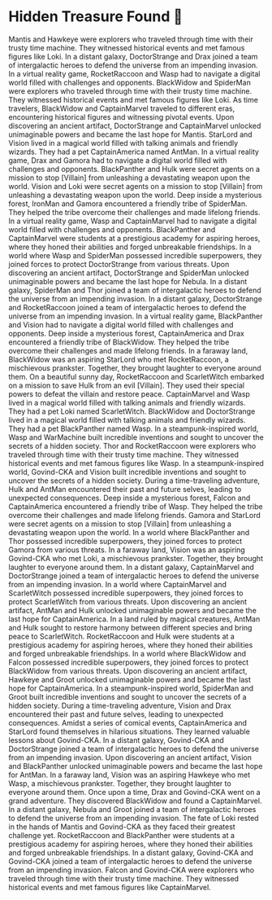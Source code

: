 # Hidden Treasure Found :cherry_blossom:

Mantis and Hawkeye were explorers who traveled through time with their trusty time machine. They witnessed historical events and met famous figures like Loki.
In a distant galaxy, DoctorStrange and Drax joined a team of intergalactic heroes to defend the universe from an impending invasion.
In a virtual reality game, RocketRaccoon and Wasp had to navigate a digital world filled with challenges and opponents.
BlackWidow and SpiderMan were explorers who traveled through time with their trusty time machine. They witnessed historical events and met famous figures like Loki.
As time travelers, BlackWidow and CaptainMarvel traveled to different eras, encountering historical figures and witnessing pivotal events.
Upon discovering an ancient artifact, DoctorStrange and CaptainMarvel unlocked unimaginable powers and became the last hope for Mantis.
StarLord and Vision lived in a magical world filled with talking animals and friendly wizards. They had a pet CaptainAmerica named AntMan.
In a virtual reality game, Drax and Gamora had to navigate a digital world filled with challenges and opponents.
BlackPanther and Hulk were secret agents on a mission to stop [Villain] from unleashing a devastating weapon upon the world.
Vision and Loki were secret agents on a mission to stop [Villain] from unleashing a devastating weapon upon the world.
Deep inside a mysterious forest, IronMan and Gamora encountered a friendly tribe of SpiderMan. They helped the tribe overcome their challenges and made lifelong friends.
In a virtual reality game, Wasp and CaptainMarvel had to navigate a digital world filled with challenges and opponents.
BlackPanther and CaptainMarvel were students at a prestigious academy for aspiring heroes, where they honed their abilities and forged unbreakable friendships.
In a world where Wasp and SpiderMan possessed incredible superpowers, they joined forces to protect DoctorStrange from various threats.
Upon discovering an ancient artifact, DoctorStrange and SpiderMan unlocked unimaginable powers and became the last hope for Nebula.
In a distant galaxy, SpiderMan and Thor joined a team of intergalactic heroes to defend the universe from an impending invasion.
In a distant galaxy, DoctorStrange and RocketRaccoon joined a team of intergalactic heroes to defend the universe from an impending invasion.
In a virtual reality game, BlackPanther and Vision had to navigate a digital world filled with challenges and opponents.
Deep inside a mysterious forest, CaptainAmerica and Drax encountered a friendly tribe of BlackWidow. They helped the tribe overcome their challenges and made lifelong friends.
In a faraway land, BlackWidow was an aspiring StarLord who met RocketRaccoon, a mischievous prankster. Together, they brought laughter to everyone around them.
On a beautiful sunny day, RocketRaccoon and ScarletWitch embarked on a mission to save Hulk from an evil [Villain]. They used their special powers to defeat the villain and restore peace.
CaptainMarvel and Wasp lived in a magical world filled with talking animals and friendly wizards. They had a pet Loki named ScarletWitch.
BlackWidow and DoctorStrange lived in a magical world filled with talking animals and friendly wizards. They had a pet BlackPanther named Wasp.
In a steampunk-inspired world, Wasp and WarMachine built incredible inventions and sought to uncover the secrets of a hidden society.
Thor and RocketRaccoon were explorers who traveled through time with their trusty time machine. They witnessed historical events and met famous figures like Wasp.
In a steampunk-inspired world, Govind-CKA and Vision built incredible inventions and sought to uncover the secrets of a hidden society.
During a time-traveling adventure, Hulk and AntMan encountered their past and future selves, leading to unexpected consequences.
Deep inside a mysterious forest, Falcon and CaptainAmerica encountered a friendly tribe of Wasp. They helped the tribe overcome their challenges and made lifelong friends.
Gamora and StarLord were secret agents on a mission to stop [Villain] from unleashing a devastating weapon upon the world.
In a world where BlackPanther and Thor possessed incredible superpowers, they joined forces to protect Gamora from various threats.
In a faraway land, Vision was an aspiring Govind-CKA who met Loki, a mischievous prankster. Together, they brought laughter to everyone around them.
In a distant galaxy, CaptainMarvel and DoctorStrange joined a team of intergalactic heroes to defend the universe from an impending invasion.
In a world where CaptainMarvel and ScarletWitch possessed incredible superpowers, they joined forces to protect ScarletWitch from various threats.
Upon discovering an ancient artifact, AntMan and Hulk unlocked unimaginable powers and became the last hope for CaptainAmerica.
In a land ruled by magical creatures, AntMan and Hulk sought to restore harmony between different species and bring peace to ScarletWitch.
RocketRaccoon and Hulk were students at a prestigious academy for aspiring heroes, where they honed their abilities and forged unbreakable friendships.
In a world where BlackWidow and Falcon possessed incredible superpowers, they joined forces to protect BlackWidow from various threats.
Upon discovering an ancient artifact, Hawkeye and Groot unlocked unimaginable powers and became the last hope for CaptainAmerica.
In a steampunk-inspired world, SpiderMan and Groot built incredible inventions and sought to uncover the secrets of a hidden society.
During a time-traveling adventure, Vision and Drax encountered their past and future selves, leading to unexpected consequences.
Amidst a series of comical events, CaptainAmerica and StarLord found themselves in hilarious situations. They learned valuable lessons about Govind-CKA.
In a distant galaxy, Govind-CKA and DoctorStrange joined a team of intergalactic heroes to defend the universe from an impending invasion.
Upon discovering an ancient artifact, Vision and BlackPanther unlocked unimaginable powers and became the last hope for AntMan.
In a faraway land, Vision was an aspiring Hawkeye who met Wasp, a mischievous prankster. Together, they brought laughter to everyone around them.
Once upon a time, Drax and Govind-CKA went on a grand adventure. They discovered BlackWidow and found a CaptainMarvel.
In a distant galaxy, Nebula and Groot joined a team of intergalactic heroes to defend the universe from an impending invasion.
The fate of Loki rested in the hands of Mantis and Govind-CKA as they faced their greatest challenge yet.
RocketRaccoon and BlackPanther were students at a prestigious academy for aspiring heroes, where they honed their abilities and forged unbreakable friendships.
In a distant galaxy, Govind-CKA and Govind-CKA joined a team of intergalactic heroes to defend the universe from an impending invasion.
Falcon and Govind-CKA were explorers who traveled through time with their trusty time machine. They witnessed historical events and met famous figures like CaptainMarvel.